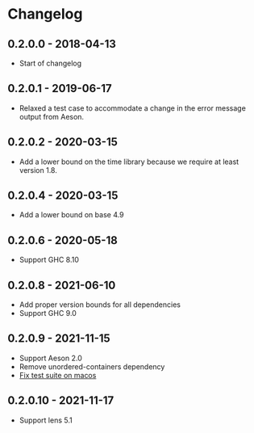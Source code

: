 # Changelog

## 0.2.0.0 - 2018-04-13

- Start of changelog

## 0.2.0.1 - 2019-06-17

- Relaxed a test case to accommodate a change
  in the error message output from Aeson.

## 0.2.0.2 - 2020-03-15

- Add a lower bound on the time library because
  we require at least version 1.8.

## 0.2.0.4 - 2020-03-15

- Add a lower bound on base 4.9

## 0.2.0.6 - 2020-05-18

- Support GHC 8.10

## 0.2.0.8 - 2021-06-10

- Add proper version bounds for all dependencies
- Support GHC 9.0

## 0.2.0.9 - 2021-11-15

- Support Aeson 2.0
- Remove unordered-containers dependency
- [Fix test suite on macos](https://github.com/typeclasses/aws-cloudfront-signed-cookies/issues/2)

## 0.2.0.10 - 2021-11-17

- Support lens 5.1
